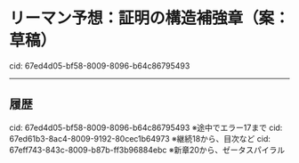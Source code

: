 # リーマン予想：証明の構造補強章（案：草稿）

cid: 67ed4d05-bf58-8009-8096-b64c86795493

---

## 履歴

cid: 67ed4d05-bf58-8009-8096-b64c86795493 ※途中でエラー17まで
cid: 67ed61b3-8ac4-8009-9192-80cec1b64973 ※継続18から、目次など
cid: 67eff743-843c-8009-b87b-ff3b96884ebc ※新章20から、ゼータスパイラル
